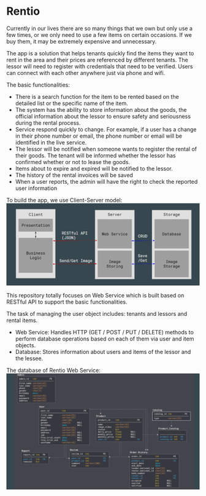 # Rentio

Currently in our lives there are so many things that we own but only use a few times, or we only need to use a few items on certain occasions. If we buy them, it may be extremely expensive and unnecessary.

The app is a solution that helps tenants quickly find the items they want to rent in the area and their prices are referenced by different tenants. The lessor will need to register with credentials that need to be verified. Users can connect with each other anywhere just via phone and wifi.

The basic functionalities:
* There is a search function for the item to be rented based on the detailed list or the specific name of the item.
* The system has the ability to store information about the goods, the official information about the lessor to ensure safety and seriousness during the rental process.
* Service respond quickly to change. For example, if a user has a change in their phone number or email, the phone number or email will be identified in the live service.
* The lessor will be notified when someone wants to register the rental of their goods. The tenant will be informed whether the lessor has confirmed whether or not to lease the goods.
* Items about to expire and expired will be notified to the lessor.
* The history of the rental invoices will be saved
* When a user reports, the admin will have the right to check the reported user information

To build the app, we use Client-Server model:
![Rentio System Architecture](architecture_image/SystemArchitect.PNG "Rentio System Architecture")

This repository totally focuses on Web Service which is built based on RESTful API to support the basic functionalities.

The task of managing the user object includes: tenants and lessors and rental items.
* Web Service: Handles HTTP (GET / POST / PUT / DELETE) methods to perform database operations based on each of them via user and item objects.
* Database: Stores information about users and items of the lessor and the lessee.

The database of Rentio Web Service:
![Rentio Database](architecture_image/database.PNG "Rentio System Architecture")
